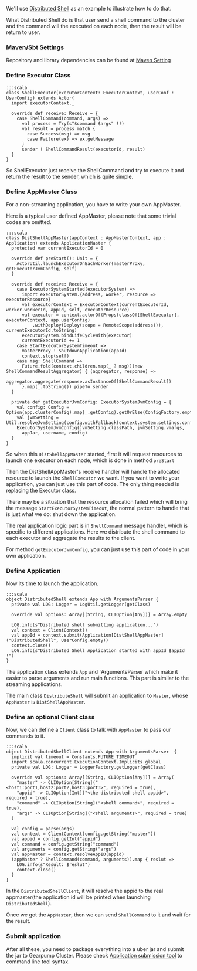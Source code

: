 We'll use [Distributed Shell](https://github.com/apache/incubator-gearpump/blob/master/examples/distributedshell) as an example to illustrate how to do that.

What Distributed Shell do is that user send a shell command to the cluster and the command will the executed on each node, then the result will be return to user.

### Maven/Sbt Settings

Repository and library dependencies can be found at [Maven Setting](http://gearpump.incubator.apache.org/downloads.html#maven-dependencies)

### Define Executor Class

	:::scala
	class ShellExecutor(executorContext: ExecutorContext, userConf : UserConfig) extends Actor{
	  import executorContext._
	
	  override def receive: Receive = {
	    case ShellCommand(command, args) =>
	      val process = Try(s"$command $args" !!)
	      val result = process match {
	        case Success(msg) => msg
	        case Failure(ex) => ex.getMessage
	      }
	      sender ! ShellCommandResult(executorId, result)
	  }
	}

So ShellExecutor just receive the ShellCommand and try to execute it and return the result to the sender, which is quite simple.

### Define AppMaster Class
For a non-streaming application, you have to write your own AppMaster.

Here is a typical user defined AppMaster, please note that some trivial codes are omitted.

	:::scala
	class DistShellAppMaster(appContext : AppMasterContext, app : Application) extends ApplicationMaster {
	  protected var currentExecutorId = 0
	
	  override def preStart(): Unit = {
	    ActorUtil.launchExecutorOnEachWorker(masterProxy, getExecutorJvmConfig, self)
	  }
	
	  override def receive: Receive = {
	    case ExecutorSystemStarted(executorSystem) =>
	      import executorSystem.{address, worker, resource => executorResource}
	      val executorContext = ExecutorContext(currentExecutorId, worker.workerId, appId, self, executorResource)
	      val executor = context.actorOf(Props(classOf[ShellExecutor], executorContext, app.userConfig)
	          .withDeploy(Deploy(scope = RemoteScope(address))), currentExecutorId.toString)
	      executorSystem.bindLifeCycleWith(executor)
	      currentExecutorId += 1
	    case StartExecutorSystemTimeout =>
	      masterProxy ! ShutdownApplication(appId)
	      context.stop(self)
	    case msg: ShellCommand =>
	      Future.fold(context.children.map(_ ? msg))(new ShellCommandResultAggregator) { (aggregator, response) =>
	        aggregator.aggregate(response.asInstanceOf[ShellCommandResult])
	      }.map(_.toString()) pipeTo sender
	  }
	
	  private def getExecutorJvmConfig: ExecutorSystemJvmConfig = {
	    val config: Config = Option(app.clusterConfig).map(_.getConfig).getOrElse(ConfigFactory.empty())
	    val jvmSetting = Util.resolveJvmSetting(config.withFallback(context.system.settings.config)).executor
	    ExecutorSystemJvmConfig(jvmSetting.classPath, jvmSetting.vmargs,
	      appJar, username, config)
	  }
	}
	

So when this `DistShellAppMaster` started, first it will request resources to launch one executor on each node, which is done in method `preStart`

Then the DistShellAppMaster's receive handler will handle the allocated resource to launch the `ShellExecutor` we want. If you want to write your application, you can just use this part of code. The only thing needed is replacing the Executor class.

There may be a situation that the resource allocation failed which will bring the message `StartExecutorSystemTimeout`, the normal pattern to handle that is just what we do: shut down the application.

The real application logic part is in `ShellCommand` message handler, which is specific to different applications. Here we distribute the shell command to each executor and aggregate the results to the client.

For method `getExecutorJvmConfig`, you can just use this part of code in your own application.

### Define Application
Now its time to launch the application.

	:::scala
	object DistributedShell extends App with ArgumentsParser {
	  private val LOG: Logger = LogUtil.getLogger(getClass)
	
	  override val options: Array[(String, CLIOption[Any])] = Array.empty
	
	  LOG.info(s"Distributed shell submitting application...")
	  val context = ClientContext()
	  val appId = context.submit(Application[DistShellAppMaster]("DistributedShell", UserConfig.empty))
	  context.close()
	  LOG.info(s"Distributed Shell Application started with appId $appId !")
	}

The application class extends `App` and `ArgumentsParser which make it easier to parse arguments and run main functions. This part is similar to the streaming applications.

The main class `DistributeShell` will submit an application to `Master`, whose `AppMaster` is `DistShellAppMaster`.

### Define an optional Client class

Now, we can define a `Client` class to talk with `AppMaster` to pass our commands to it.

	:::scala
	object DistributedShellClient extends App with ArgumentsParser  {
	  implicit val timeout = Constants.FUTURE_TIMEOUT
	  import scala.concurrent.ExecutionContext.Implicits.global
	  private val LOG: Logger = LoggerFactory.getLogger(getClass)
	
	  override val options: Array[(String, CLIOption[Any])] = Array(
	    "master" -> CLIOption[String]("<host1:port1,host2:port2,host3:port3>", required = true),
	    "appid" -> CLIOption[Int]("<the distributed shell appid>", required = true),
	    "command" -> CLIOption[String]("<shell command>", required = true),
	    "args" -> CLIOption[String]("<shell arguments>", required = true)
	  )
	
	  val config = parse(args)
	  val context = ClientContext(config.getString("master"))
	  val appid = config.getInt("appid")
	  val command = config.getString("command")
	  val arguments = config.getString("args")
	  val appMaster = context.resolveAppID(appid)
	  (appMaster ? ShellCommand(command, arguments)).map { reslut =>
	    LOG.info(s"Result: $reslut")
	    context.close()
	  }
	}
	

In the `DistributedShellClient`, it will resolve the appid to the real appmaster(the application id will be printed when launching `DistributedShell`).

Once we got the `AppMaster`, then we can send `ShellCommand` to it and wait for the result.

### Submit application

After all these, you need to package everything into a uber jar and submit the jar to Gearpump Cluster. Please check [Application submission tool](../introduction/commandline) to command line tool syntax.

